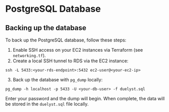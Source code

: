 # PostgreSQL Database

## Backing up the database

To back up the PostgreSQL database, follow these steps:

1. Enable SSH access on your EC2 instances via Terraform (see `networking.tf`).
2. Create a local SSH tunnel to RDS via the EC2 instance:

```
ssh -L 5433:<your-rds-endpoint>:5432 ec2-user@<your-ec2-ip>
```

3. Back up the database with `pg_dump` locally:

```
pg_dump -h localhost -p 5433 -U <your-db-user> -f duelyst.sql
```

Enter your password and the dump will begin. When complete, the data will be stored in the `duelyst.sql` file locally.
